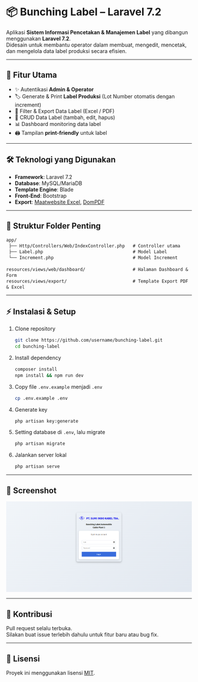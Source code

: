 # 📦 Bunching Label – Laravel 7.2

Aplikasi **Sistem Informasi Pencetakan & Manajemen Label** yang dibangun menggunakan **Laravel 7.2**.  
Didesain untuk membantu operator dalam membuat, mengedit, mencetak, dan mengelola data label produksi secara efisien.  

---

## 🚀 Fitur Utama

- ✨ Autentikasi **Admin & Operator**  
- 🏷️ Generate & Print **Label Produksi** (Lot Number otomatis dengan increment)  
- 📅 Filter & Export Data Label (Excel / PDF)  
- 🔄 CRUD Data Label (tambah, edit, hapus)  
- 📊 Dashboard monitoring data label  
- 🖨️ Tampilan **print-friendly** untuk label  

---

## 🛠️ Teknologi yang Digunakan

- **Framework**: Laravel 7.2  
- **Database**: MySQL/MariaDB  
- **Template Engine**: Blade  
- **Front-End**: Bootstrap  
- **Export**: [Maatwebsite Excel](https://github.com/Maatwebsite/Laravel-Excel), [DomPDF](https://github.com/barryvdh/laravel-dompdf)  

---

## 📂 Struktur Folder Penting

```
app/
 ├── Http/Controllers/Web/IndexController.php   # Controller utama
 ├── Label.php                                  # Model Label
 └── Increment.php                              # Model Increment

resources/views/web/dashboard/                  # Halaman Dashboard & Form
resources/views/export/                         # Template Export PDF & Excel
```

---

## ⚡ Instalasi & Setup

1. Clone repository
   ```bash
   git clone https://github.com/username/bunching-label.git
   cd bunching-label
   ```
2. Install dependency
   ```bash
   composer install
   npm install && npm run dev
   ```
3. Copy file `.env.example` menjadi `.env`
   ```bash
   cp .env.example .env
   ```
4. Generate key
   ```bash
   php artisan key:generate
   ```
5. Setting database di `.env`, lalu migrate
   ```bash
   php artisan migrate
   ```
6. Jalankan server lokal
   ```bash
   php artisan serve
   ```

---

## 📸 Screenshot

![Halaman Login](image_login.png)

---

## 🤝 Kontribusi

Pull request selalu terbuka.  
Silakan buat issue terlebih dahulu untuk fitur baru atau bug fix.  

---

## 📄 Lisensi

Proyek ini menggunakan lisensi [MIT](https://opensource.org/licenses/MIT).  
